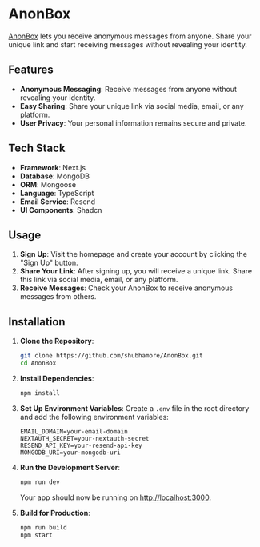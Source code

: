 # AnonBox

[AnonBox](https://anon-box.vercel.app/) lets you receive anonymous messages from anyone. Share your unique link and start receiving messages without revealing your identity.

## Features

- **Anonymous Messaging**: Receive messages from anyone without revealing your identity.
- **Easy Sharing**: Share your unique link via social media, email, or any platform.
- **User Privacy**: Your personal information remains secure and private.

## Tech Stack

- **Framework**: Next.js
- **Database**: MongoDB
- **ORM**: Mongoose
- **Language**: TypeScript
- **Email Service**: Resend
- **UI Components**: Shadcn

## Usage

1. **Sign Up**: Visit the homepage and create your account by clicking the "Sign Up" button.
2. **Share Your Link**: After signing up, you will receive a unique link. Share this link via social media, email, or any platform.
3. **Receive Messages**: Check your AnonBox to receive anonymous messages from others.

## Installation

1. **Clone the Repository**:
    ```sh
    git clone https://github.com/shubhamore/AnonBox.git
    cd AnonBox
    ```

2. **Install Dependencies**:
    ```sh
    npm install
    ```

3. **Set Up Environment Variables**:
    Create a `.env` file in the root directory and add the following environment variables:
    ```env
    EMAIL_DOMAIN=your-email-domain
    NEXTAUTH_SECRET=your-nextauth-secret
    RESEND_API_KEY=your-resend-api-key
    MONGODB_URI=your-mongodb-uri
    ```

4. **Run the Development Server**:
    ```sh
    npm run dev
    ```
    Your app should now be running on [http://localhost:3000](http://localhost:3000).

5. **Build for Production**:
    ```sh
    npm run build
    npm start
    ```
